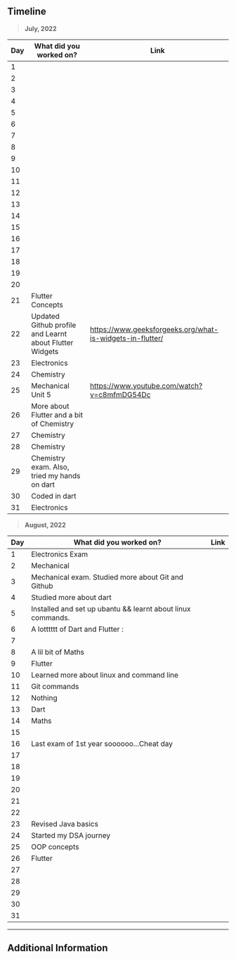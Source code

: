 ## Timeline

> **July, 2022**

|Day|What did you worked on?|Link|
|-------|------|--------|
|1|||
|2|||
|3|||
|4|||
|5|||
|6|||
|7|||
|8|||
|9|||
|10|||
|11|||
|12|||
|13|||
|14|||
|15|||
|16|||
|17|||
|18|||
|19|||
|20|||
|21|Flutter Concepts||
|22|Updated Github profile and Learnt about Flutter Widgets|https://www.geeksforgeeks.org/what-is-widgets-in-flutter/|
|23|Electronics||
|24|Chemistry||
|25|Mechanical Unit 5|https://www.youtube.com/watch?v=c8mfmDG54Dc|
|26|More about Flutter and a bit of Chemistry||
|27|Chemistry||
|28|Chemistry||
|29|Chemistry exam. Also, tried my hands on dart||
|30|Coded in dart||
|31|Electronics||


> **August, 2022**

|Day|What did you worked on?|Link|
|-------|------|--------|
|1|Electronics Exam||
|2|Mechanical||
|3|Mechanical exam. Studied more about Git and Github||
|4|Studied more about dart||
|5|Installed and set up ubantu && learnt about linux commands.||
|6|A lotttttt of Dart and Flutter :| ||
|7|||
|8|A lil bit of Maths||
|9|Flutter||
|10|Learned more about linux and command line||
|11|Git commands||
|12|Nothing||
|13|Dart||
|14|Maths||
|15|||
|16|Last exam of 1st year soooooo...Cheat day||
|17|||
|18|||
|19|||
|20|||
|21|||
|22|||
|23|Revised Java basics||
|24|Started my DSA journey||
|25|OOP concepts||
|26|Flutter||
|27|||
|28|||
|29|||
|30|||
|31|||


---

## Additional Information
